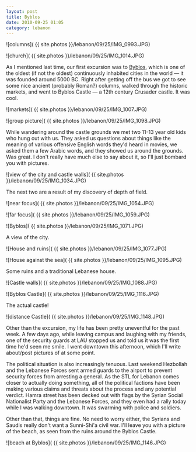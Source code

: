 ```yaml
---
layout: post
title: Byblos
date: 2010-09-25 01:05
category: lebanon
---
```


![columns]( {{ site.photos }}/lebanon/09/25/IMG_0993.JPG)

![church]( {{ site.photos }}/lebanon/09/25/IMG_1014.JPG)

As I mentioned last time, our first excursion was to [Byblos](http://en.wikipedia.org/wiki/Byblos), which is one of the oldest (if not the oldest) continuously inhabited cities in the world &mdash; it was founded around 5000 BC. Right after getting off the bus we got to see some nice ancient (probably Roman?) columns, walked through the historic markets, and went to Byblos Castle &mdash; a 12th century Crusader castle. It was cool.

![markets]( {{ site.photos }}/lebanon/09/25/IMG_1007.JPG)

![group picture]( {{ site.photos }}/lebanon/09/25/IMG_1098.JPG)

While wandering around the castle grounds we met two 11-13 year old kids who hung out with us. They asked us questions about things like the meaning of various offensive English words they'd heard in movies, we asked them a few Arabic words, and they showed us around the grounds. Was great. I don't really have much else to say about it, so I'll just bombard you with pictures.

![view of the city and castle walls]( {{ site.photos }}/lebanon/09/25/IMG_1034.JPG)

The next two are a result of my discovery of depth of field.

![near focus]( {{ site.photos }}/lebanon/09/25/IMG_1054.JPG)

![far focus]( {{ site.photos }}/lebanon/09/25/IMG_1059.JPG)

![Byblos]( {{ site.photos }}/lebanon/09/25/IMG_1071.JPG)

A view of the city.

![House and ruins]( {{ site.photos }}/lebanon/09/25/IMG_1077.JPG)

![House against the sea]( {{ site.photos }}/lebanon/09/25/IMG_1095.JPG)

Some ruins and a traditional Lebanese house.

![Castle walls]( {{ site.photos }}/lebanon/09/25/IMG_1088.JPG)

![Byblos Castle]( {{ site.photos }}/lebanon/09/25/IMG_1116.JPG)

The actual castle!

![distance Castle]( {{ site.photos }}/lebanon/09/25/IMG_1148.JPG)

Other than the excursion, my life has been pretty uneventful for the past week. A few days ago, while leaving campus and laughing with my friends, one of the security guards at LAU stopped us and told us it was the first time he'd seen me smile. I went downtown this afternoon, which I'll write about/post pictures of at some point.

The political situation is also increasingly tenuous. Last weekend Hezbollah and the Lebanese Forces sent armed guards to the airport to prevent security forces from arresting a general. As the STL for Lebanon comes closer to actually doing something, all of the political factions have been making various claims and threats about the process and any potential verdict. Hamra street has been decked out with flags by the Syrian Social Nationalist Party and the Lebanese Forces, and they even had a rally today while I was walking downtown. It was swarming with police and soldiers.

Other than that, things are fine. No need to worry either, the Syrians and Saudis really don't want a Sunni-Shi'a civil war. I'll leave you with a picture of the beach, as seen from the ruins around the Byblos Castle.

![beach at Byblos]( {{ site.photos }}/lebanon/09/25/IMG_1146.JPG)
